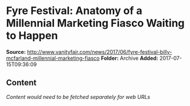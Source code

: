 # Fyre Festival: Anatomy of a Millennial Marketing Fiasco Waiting to Happen

**Source:** http://www.vanityfair.com/news/2017/06/fyre-festival-billy-mcfarland-millennial-marketing-fiasco
**Folder:** Archive
**Added:** 2017-07-15T09:36:09




## Content
*Content would need to be fetched separately for web URLs*
